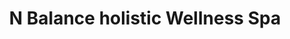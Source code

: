 ---
title: "N Balance holistic Wellness Spa"
url: /ormond-beach/n-balance-holistic-wellness-spa/
shop: shop
---